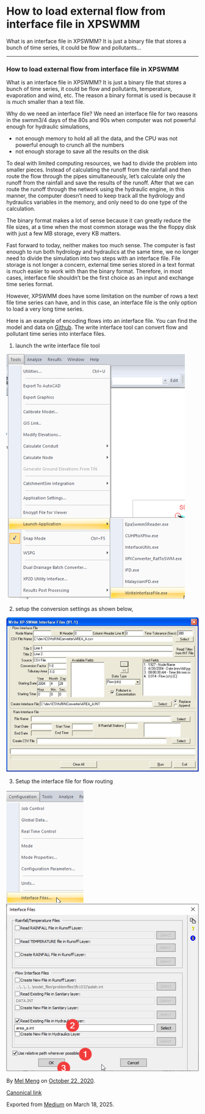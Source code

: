 # How to load external flow from interface file in XPSWMM

What is an interface file in XPSWMM? It is just a binary file that stores a bunch of time series, it could be flow and pollutants…

---

### How to load external flow from interface file in XPSWMM

What is an interface file in XPSWMM? It is just a binary file that stores a bunch of time series, it could be flow and pollutants, temperature, evaporation and wind, etc. The reason a binary format is used is because it is much smaller than a text file.

Why do we need an interface file? We need an interface file for two reasons in the swmm3/4 days of the 80s and 90s when computer was not powerful enough for hydraulic simulations,

* not enough memory to hold all all the data, and the CPU was not powerful enough to crunch all the numbers
* not enough storage to save all the results on the disk

To deal with limited computing resources, we had to divide the problem into smaller pieces. Instead of calculating the runoff from the rainfall and then route the flow through the pipes simultaneously, let’s calculate only the runoff from the rainfall and save the results of the runoff. After that we can route the runoff through the network using the hydraulic engine, in this manner, the computer doesn’t need to keep track all the hydrology and hydraulics variables in the memory, and only need to do one type of the calculation.

The binary format makes a lot of sense because it can greatly reduce the file sizes, at a time when the most common storage was the the floppy disk with just a few MB storage, every KB matters.

Fast forward to today, neither makes too much sense. The computer is fast enough to run both hydrology and hydraulics at the same time, we no longer need to divide the simulation into two steps with an interface file. File storage is not longer a concern, external time series stored in a text format is much easier to work with than the binary format. Therefore, in most cases, interface file shouldn’t be the first choice as an input and exchange time series format.

However, XPSWMM does have some limitation on the number of rows a text file time series can have, and in this case, an interface file is the only option to load a very long time series.

Here is an example of encoding flows into an interface file. You can find the model and data on [Github](https://github.com/mel-meng/xpswmm/tree/master/models/interface_writer). The write interface tool can convert flow and pollutant time series into interface files.

1. launch the write interface file tool

![](images\1_pj1q4T2vO2l7HCYf6PhRmA.png)

2. setup the conversion settings as shown below,

![](images\1_zerwzNBhnfa_iolytoQfsQ.png)

3. Setup the interface file for flow routing

![](images\1_fxRokwEeRxmdSTYR6kKcgw.png)![](images\1__Y9GBcYmbALFPEaS-ewtBw.png)

By [Mel Meng](https://medium.com/@mel-meng-pe) on [October 22, 2020](https://medium.com/p/85090539d2d6).

[Canonical link](https://medium.com/@mel-meng-pe/how-to-load-external-flow-from-interface-file-in-xpswmm-85090539d2d6)

Exported from [Medium](https://medium.com) on March 18, 2025.